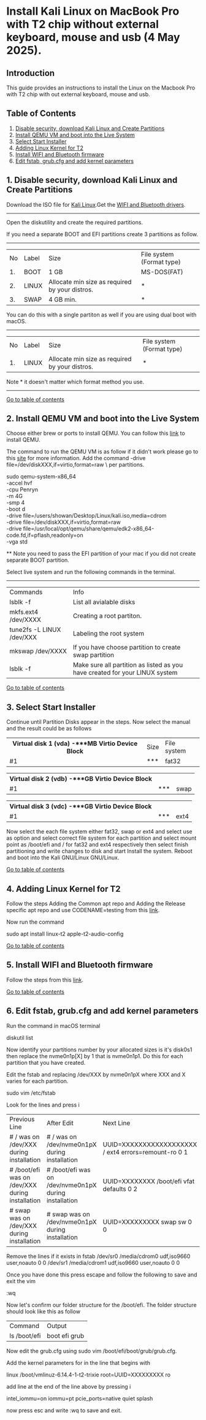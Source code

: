 # Install Kali Linux on MacBook Pro with T2 chip without external keyboard, mouse and usb (4 May 2025).

## Introduction
This guide provides an instructions to install the Linux on the Macbook Pro with T2 chip with out external keyboard, mouse and usb.

## Table of Contents
1. [Disable security, download Kali Linux and Create Partitions](#disable-security-download-linux-and-create-partitions)
2. [Install QEMU VM and boot into the Live System](#2-install-qemu-vm-and-boot-into-the-live-system)
3. [Select Start Installer](#3-select-start-installer)
4. [Adding Linux Kernel for T2](#4-adding-linux-kernel-for-t2)
5. [Install WIFI and Bluetooth firmware](#5-install-wifi-and-bluetooth-firmware)
6. [Edit fstab, grub.cfg and add kernel parameters](#6-edit-fstab-grubcfg-and-add-kernel-parameters)


## 1. Disable security, download Kali Linux and Create Partitions
Download the ISO file for [Kali Linux](#https://www.kali.org/get-kali/#kali-live).Get the [WIFI and Bluetooth drivers](#https://wiki.t2linux.org/guides/wifi-bluetooth/).

<hr>
Open the diskutility and create the required partitions.

If you need a separate BOOT and EFI partitions create 3 partitions as follow.
<hr>
<table>
    <head>
        <tr>
            <td>No</td>
            <td>Label</td>
            <td>Size</td>
            <td>File system (Format type)</td>
        </tr>
    </head>
    <body>
        <tr>
            <td>1.</td>
            <td>BOOT</td>
            <td>1 GB</td>
            <td>MS-DOS(FAT)</td>
        </tr>
        <tr>
            <td>2.</td>
            <td>LINUX</td>
            <td>Allocate min size as required by your distros.</td>
            <td>*</td>
        </tr>
        <tr>
            <td>3.</td>
            <td>SWAP</td>
            <td>4 GB min.</td>
            <td>*</td>
        </tr>
    </body>
</table>

You can do this with a single partiton as well if you are using dual boot with macOS.
<hr>
<table>
    <head>
        <tr>
            <td>No</td>
            <td>Label</td>
            <td>Size</td>
            <td>File system (Format type)</td>
        </tr>
    </head>
    <body>
        <tr>
            <td>1.</td>
            <td>LINUX</td>
            <td>Allocate min size as required by your distros.</td>
            <td>*</td>
        </tr>
    </body>
</table>

Note * it doesn't matter which format method you use.
<hr>

[Go to table of contents](#table-of-contents)

## 2. Install QEMU VM and boot into the Live System
Choose either brew or ports to install QEMU. You can follow this [link](#https://www.qemu.org/download/#macos) to install QEMU.

The command to run the QEMU VM is as follow if it didn't work please go to this [site](#https://www.qemu.org) for more information. Add the command -drive file=/dev/diskXXX,if=virtio,format=raw \ per partitions.

sudo qemu-system-x86_64 \
-accel hvf \
-cpu Penryn \
-m 4G \
-smp 4 \
-boot d \
-drive file=/users/showan/Desktop/Linux/kali.iso,media=cdrom \
-drive file=/dev/diskXXX,if=virtio,format=raw \
-drive file=/usr/local/opt/qemu/share/qemu/edk2-x86_64-code.fd,if=pflash,readonly=on \
-vga std

** Note you need to pass the EFI partition of your mac if you did not create separate BOOT partition.

Select live system and run the following commands in the terminal.

<hr>
<table>
    <head>
        <tr>
            <td>Commands</td>
            <td>Info</td>
        </tr>
    </head>
    <body>
        <tr>
            <td>lsblk -f</td>
            <td>List all avialable disks</td>
        </tr>
        <tr>
            <td>mkfs.ext4 /dev/XXXX</td>
            <td>Creating a root partiton.</td>
        </tr>
        <tr>
            <td>tune2fs -L LINUX /dev/XXX</td>
            <td>Labeling the root system</td>
        </tr>
        <tr>
            <td>mkswap /dev/XXXX</td>
            <td>If you have choose partition to create swap partition</td>
        </tr>
        <tr>
            <td>lsblk -f</td>
            <td>Make sure all partition as listed as you have created for your LINUX system</td>
        </tr>
    </body>
</table>

[Go to table of contents](#table-of-contents)

## 3. Select Start Installer
Continue until Partition Disks appear in the steps. Now select the manual and the result could be as follows
<table>
    <head>
        <tr>
            <th>Virtual disk 1 (vda) -***MB Virtio Device Block</th>
            <td>Size</td>
            <td>File system</td>
        </tr>
    </head>
    <body>
        <tr>
            <td>#1</td>
            <td>***</td>
            <td>fat32</td>
        </tr>
    </body>
</table>

<table>
    <head>
        <tr><th>Virtual disk 2 (vdb) -***GB Virtio Device Block</th></tr>
    </head>
    <body>
        <tr>
            <td>#1</td>
            <td>***</td>
            <td>swap</td>
        </tr>
    </body>
</table>

<table>
    <head>
        <tr><th>Virtual disk 3 (vdc) -***GB Virtio Device Block</th></tr>
    </head>
    <body>
        <tr>
            <td>#1</td>
            <td>***</td>
            <td>ext4</td>
        </tr>
    </body>
</table>

Now select the each file system either fat32, swap or ext4 and select use as option and select correct file system for each partition and select mount point as /boot/efi and / for fat32 and ext4 respectively then select finish partitioning and write changes to disk and start Install the system. Reboot and boot into the Kali GNU/Linux GNU/Linux.

[Go to table of contents](#table-of-contents)

## 4. Adding Linux Kernel for T2
Follow the steps Adding the Common apt repo and Adding the Release specific apt repo and use CODENAME=testing from this [link](#https://github.com/AdityaGarg8/t2-ubuntu-repo?tab=readme-ov-file#apt-repository-for-t2-macs).

Now run the command

sudo apt install linux-t2 apple-t2-audio-config

[Go to table of contents](#table-of-contents)

## 5. Install WIFI and Bluetooth firmware
Follow the steps from this [link](#https://wiki.t2linux.org/guides/wifi-bluetooth/).

[Go to table of contents](#table-of-contents)

## 6. Edit fstab, grub.cfg and add kernel parameters
Run the command in macOS terminal 

diskutil list

Now identify your partitions number by your allocated sizes is it's disk0s1 then replace the nvme0n1p[X] by 1 that is nvme0n1p1. Do this for each partition that you have created.

Edit the fstab and replacing /dev/XXX by nvme0n1pX where XXX and X varies for each partition.

sudo vim /etc/fstab

Look for the lines and press i
<table>
    <head>
        <tr>
            <td>Previous Line</td>
            <td>After Edit</td>
            <td>Next Line</td>
        </tr>
    </head>
    <body>
        <tr>
            <td># / was on /dev/XXX during installation</td>
            <td># / was on /dev/nvme0n1pX during installation</td>
            <td>UUID=XXXXXXXXXXXXXXXXXX /               ext4    errors=remount-ro 0       1</td>
        </tr>
        <tr>
            <td># /boot/efi was on /dev/XXX during installation</td>
            <td># /boot/efi was on /dev/nvme0n1pX during installation</td>
            <td>UUID=XXXXXXXX /boot/efi           vfat    defaults        0       2</td>
        </tr>
        <tr>
            <td># swap was on /dev/XXX during installation</td>
            <td># swap was on /dev/nvme0n1pX during installation</td>
            <td>UUID=XXXXXXXXX            swap    sw              0       0</td>
        </tr>
    </body>
</table>

Remove the lines if it exists in fstab
/dev/sr0        /media/cdrom0   udf,iso9660 user,noauto     0       0
/dev/sr1        /media/cdrom1   udf,iso9660 user,noauto     0       0

Once you have done this press escape and follow the following to save and exit the vim

:wq

Now let's confirm our folder structure for the /boot/efi. The folder structure should look like this as follow

<table>
    <head>
        <tr>
            <td>Command</td>
            <td>Output</td>
        </tr>
    </head>
    <body>
        <tr>
            <td>ls /boot/efi</td>
            <td>boot efi grub</td>
        </tr>
    </body>
</table>

Now edit the grub.cfg using sudo vim /boot/efi/boot/grub/grub.cfg.

Add the kernel parameters for in the line that begins with

linux	/boot/vmlinuz-6.14.4-1-t2-trixie root=UUID=XXXXXXXXX ro

add line at the end of the line above by pressing i

intel_iommu=on iommu=pt pcie_ports=native quiet splash

now press esc and write :wq to save and exit.
